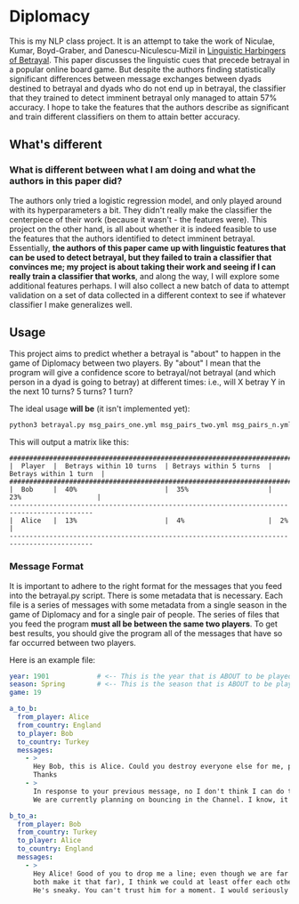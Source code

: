 # Diplomacy

This is my NLP class project. It is an attempt to take the work of Niculae, Kumar, Boyd-Graber, and Danescu-Niculescu-Mizil in
[Linguistic Harbingers of Betrayal](https://vene.ro/betrayal/). This paper discusses the linguistic cues that precede betrayal in a popular
online board game. But despite the authors finding statistically significant differences between message exchanges between dyads destined to betrayal
and dyads who do not end up in betrayal, the classifier that they trained to detect imminent betrayal only managed to attain 57% accuracy. I hope to
take the features that the authors describe as significant and train different classifiers on them to attain better accuracy.

## What's different

### What is different between what I am doing and what the authors in this paper did?

The authors only tried a logistic regression model, and only played around with its hyperparameters a bit. They didn't really make the classifier the centerpiece of their
work (because it wasn't - the features were). This project on the other hand, is all about whether it is indeed feasible to use the features that the authors identified
to detect imminent betrayal. Essentially, <b>the authors of this paper came up with linguistic features that can be used to detect betrayal, but they failed to train
a classifier that convinces me; my project is about taking their work and seeing if I can really train a classifier that works</b>, and along the way, I will explore some
additional features perhaps. I will also collect a new batch of data to attempt validation on a set of data collected in a different context to see if whatever classifier
I make generalizes well.

## Usage

This project aims to predict whether a betrayal is "about" to happen in the game of Diplomacy between two players. By "about" I mean that the program will give a confidence
score to betrayal/not betrayal (and which person in a dyad is going to betray) at different times: i.e., will X betray Y in the next 10 turns? 5 turns? 1 turn?

The ideal usage <b>will be</b> (it isn't implemented yet):

```bash
python3 betrayal.py msg_pairs_one.yml msg_pairs_two.yml msg_pairs_n.yml
```

This will output a matrix like this:

```
###########################################################################################
|  Player  |  Betrays within 10 turns  | Betrays within 5 turns  | Betrays within 1 turn  |
###########################################################################################
|  Bob     |  40%                      |  35%                    |  23%                   |
-------------------------------------------------------------------------------------------
|  Alice   |  13%                      |  4%                     |  2%                    |
-------------------------------------------------------------------------------------------
```

### Message Format

It is important to adhere to the right format for the messages that you feed into the betrayal.py script. There is some metadata that is necessary.
Each file is a series of messages with some metadata from a single season in the game of Diplomacy and for a single pair of people. The series of files that
you feed the program <b>must all be between the same two players</b>. To get best results, you should give the program all of the messages that have so far
occurred between two players.

Here is an example file:

```yaml
year: 1901            # <-- This is the year that is ABOUT to be played, not the one that was just played
season: Spring        # <-- This is the season that is ABOUT to be played, not the one that was just played
game: 19

a_to_b:
  from_player: Alice
  from_country: England
  to_player: Bob
  to_country: Turkey
  messages:
    - >
      Hey Bob, this is Alice. Could you destroy everyone else for me, please?
      Thanks
    - >
      In response to your previous message, no I don't think I can do that - I think France might be upset if I were to take Brest from him.
      We are currently planning on bouncing in the Channel. I know, it is a waste of a move, but otherwise he is just going to go for it.

b_to_a:
  from_player: Bob
  from_country: Turkey
  to_player: Alice
  to_country: England
  messages:
    - >
      Hey Alice! Good of you to drop me a line; even though we are far away and unlikely to interact directly until towards the end (assuming we
      both make it that far), I think we could at least offer each other advice. Whadya say? So to start off, I'll give you some advice: go get France!
      He's sneaky. You can't trust him for a moment. I would seriously consider setting up a convoy to his heartland or at least a stab towards Brest.
```

